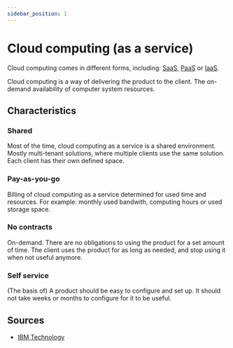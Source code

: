 ```yaml
---
sidebar_position: 1
---
```


# Cloud computing (as a service)

Cloud computing comes in different forms, including: [SaaS](service-models/software-as-a-service.md), [PaaS](service-models/platform-as-a-service.md) or [IaaS](service-models/infrastructure-as-a-service.md).

Cloud computing is a way of delivering the product to the client. The on-demand availability of computer system resources.

## Characteristics

### Shared

Most of the time, cloud computing as a service is a shared environment. Mostly multi-tenant solutions, where multiple clients use the same solution. Each client has their own defined space.

### Pay-as-you-go

Billing of cloud computing as a service determined for used time and resources. For example: monthly used bandwith, computing hours or used storage space.

### No contracts

On-demand. There are no obligations to using the product for a set amount of time. The client uses the product for as long as needed, and stop using it when not useful anymore.

### Self service

(The basis of) A product should be easy to configure and set up. It should not take weeks or months to configure for it to be useful.

## Sources

- [IBM Technology](https://www.youtube.com/watch?v=XRdmfo4M_YA)
